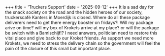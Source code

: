 +++
title = 'Truckers Support'
date = '2025-09-12'
+++
It is a sad day for the snack society on the road and the hidden heroes of our society, truckerscafé Kanters in Moerdijk is closed. Where do all these package deliverers need to get there energy booster on fridays?!
Will my package arive on time? will my box of Krokets arrive at my place? or will the package be switch with a Bamischijf!? I need answers, politician need to restore this vital place and give back to our Kroket friends.
As support we need more Krokets, we need to stress the delivery chain so the government will feel the pain of the closure of this small but important place.
